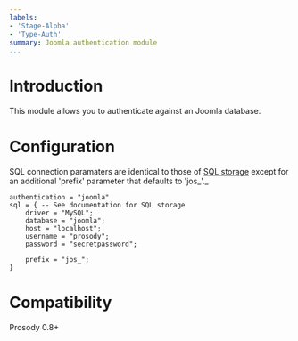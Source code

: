 ```yaml
---
labels:
- 'Stage-Alpha'
- 'Type-Auth'
summary: Joomla authentication module
...
```


Introduction
============

This module allows you to authenticate against an Joomla database.

Configuration
=============

SQL connection paramaters are identical to those of [SQL
storage](https://prosody.im/doc/modules/mod_storage_sql) except for an
additional 'prefix' parameter that defaults to 'jos\_'.\_

    authentication = "joomla"
    sql = { -- See documentation for SQL storage
        driver = "MySQL";
        database = "joomla";
        host = "localhost";
        username = "prosody";
        password = "secretpassword";

        prefix = "jos_";
    }

Compatibility
=============

Prosody 0.8+
